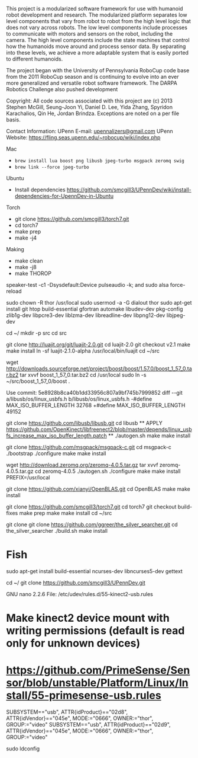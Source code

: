This project is a modularized software framework for use with humanoid robot
development and research. The modularized platform separates low level
components that vary from robot to robot from the high level logic that does not
vary across robots. The low level components include processes to communicate
with motors and sensors on the robot, including the camera. The high level
components include the state machines that control how the humanoids move around
and process sensor data. By separating into these levels, we achieve a more
adaptable system that is easily ported to different humanoids.

The project began with the University of Pennsylvania RoboCup code base from
the 2011 RoboCup season and is continuing to evolve into an ever more
generalized and versatile robot software framework.  The DARPA Robotics Challenge also pushed development

Copyright:
  All code sources associated with this project are (c) 2013 Stephen McGill, Seung-Joon Yi, Daniel D. Lee, Yida Zhang, Spyridon Karachalios, Qin He, Jordan Brindza.  Exceptions are noted on a per file basis.

Contact Information:
  UPenn E-mail:     upennalizers@gmail.com
  UPenn Website:    https://fling.seas.upenn.edu/~robocup/wiki/index.php
  
Mac
* `brew install lua boost png libusb jpeg-turbo msgpack zeromq swig`
* `brew link --force jpeg-turbo`

Ubuntu
* Install dependencies https://github.com/smcgill3/UPennDev/wiki/install-dependencies-for-UpennDev-in-Ubuntu

Torch
* git clone https://github.com/smcgill3/torch7.git
* cd torch7
* make prep
* make -j4

Making
* make clean
* make -j8
* make THOROP

speaker-test -c1 -Dsysdefault:Device
pulseaudio -k; and sudo alsa force-reload

sudo chown -R thor /usr/local
sudo usermod -a -G dialout thor
sudo apt-get install git htop build-essential gfortran automake libudev-dev pkg-config zlib1g-dev libpcre3-dev liblzma-dev libreadline-dev libpng12-dev libjpeg-dev

cd ~/
mkdir -p src
cd src

git clone http://luajit.org/git/luajit-2.0.git
cd luajit-2.0
git checkout v2.1
make
make install
ln -sf luajit-2.1.0-alpha /usr/local/bin/luajit
cd ~/src

wget http://downloads.sourceforge.net/project/boost/boost/1.57.0/boost_1_57_0.tar.bz2
tar xvvf boost_1_57_0.tar.bz2
cd /usr/local
sudo ln -s ~/src/boost_1_57_0/boost .

Use commit: 5e8928b8ca40b1dd33956c807a9bf745b7999852
diff --git a/libusb/os/linux_usbfs.h b/libusb/os/linux_usbfs.h
-#define MAX_ISO_BUFFER_LENGTH          32768
+#define MAX_ISO_BUFFER_LENGTH          49152


git clone https://github.com/libusb/libusb.git
cd libusb
** APPLY https://github.com/OpenKinect/libfreenect2/blob/master/depends/linux_usbfs_increase_max_iso_buffer_length.patch **
./autogen.sh
make
make install

git clone https://github.com/msgpack/msgpack-c.git
cd msgpack-c
./bootstrap
./configure
make
make install

wget http://download.zeromq.org/zeromq-4.0.5.tar.gz
tar xvvf zeromq-4.0.5.tar.gz
cd zeromq-4.0.5
./autogen.sh
./configure
make
make install PREFIX=/usr/local

git clone https://github.com/xianyi/OpenBLAS.git
cd OpenBLAS
make
make install

git clone https://github.com/smcgill3/torch7.git
cd torch7
git checkout build-fixes
make prep
make
make install
cd ~/src

git clone git clone https://github.com/ggreer/the_silver_searcher.git
cd the_silver_searcher
./build.sh
make install

# Fish
sudo apt-get install build-essential ncurses-dev libncurses5-dev gettext

cd ~/
git clone https://github.com/smcgill3/UPennDev.git

  GNU nano 2.2.6                       File: /etc/udev/rules.d/55-kinect2-usb.rules

# Make kinect2 device mount with writing permissions (default is read only for unknown devices)
# https://github.com/PrimeSense/Sensor/blob/unstable/Platform/Linux/Install/55-primesense-usb.rules
SUBSYSTEM=="usb", ATTR{idProduct}=="02d8", ATTR{idVendor}=="045e", MODE:="0666", OWNER:="thor", GROUP:="video"
SUBSYSTEM=="usb", ATTR{idProduct}=="02d9", ATTR{idVendor}=="045e", MODE:="0666", OWNER:="thor", GROUP:="video"

sudo ldconfig

